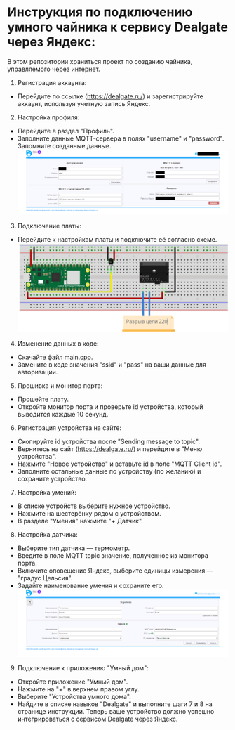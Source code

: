 # Инструкция по подключению умного чайника к сервису Dealgate через Яндекс:
В этом репозитории храниться проект по созданию чайника, управляемого через интернет.
1. Регистрация аккаунта:
  * Перейдите по ссылке (https://dealgate.ru/) и зарегистрируйте аккаунт, используя учетную запись Яндекс.
2. Настройка профиля:
  * Перейдите в раздел "Профиль".
  * Заполните данные MQTT-сервера в полях "username" и "password". Запомните созданные данные.
  ![](https://github.com/SSONHOK/Teapot/blob/main/lib/1.png)
3. Подключение платы:
  * Перейдите к настройкам платы и подключите её согласно схеме.
  ![](https://github.com/SSONHOK/Teapot/blob/main/lib/2.png)
4. Изменение данных в коде:

  * Скачайте файл main.cpp.
  * Замените в коде значения "ssid" и "pass" на ваши данные для авторизации.
5. Прошивка и монитор порта:

  * Прошейте плату.
  * Откройте монитор порта и проверьте id устройства, который выводится каждые 10 секунд.
6. Регистрация устройства на сайте:

  * Скопируйте id устройства после "Sending message to topic".
  * Вернитесь на сайт (https://dealgate.ru/) и перейдите в "Меню устройства".
  * Нажмите "Новое устройство" и вставьте id в поле "MQTT Client id".
  * Заполните остальные данные по устройству (по желанию) и сохраните устройство.
7. Настройка умений:

  * В списке устройств выберите нужное устройство.
  * Нажмите на шестерёнку рядом с устройством.
  * В разделе "Умения" нажмите "+ Датчик".
8. Настройка датчика:

  * Выберите тип датчика — термометр.
  * Введите в поле MQTT topic значение, полученное из монитора порта.
  * Включите оповещение Яндекс, выберите единицы измерения — "градус Цельсия".
  * Задайте наименование умения и сохраните его.
  ![](https://github.com/SSONHOK/Teapot/blob/main/lib/3.png)

9. Подключение к приложению "Умный дом":

  * Откройте приложение "Умный дом".
  * Нажмите на "+" в верхнем правом углу.
  * Выберите "Устройства умного дома".
  * Найдите в списке навыков "Dealgate" и выполните шаги 7 и 8 на странице инструкции.
Теперь ваше устройство должно успешно интегрироваться с сервисом Dealgate через Яндекс.

